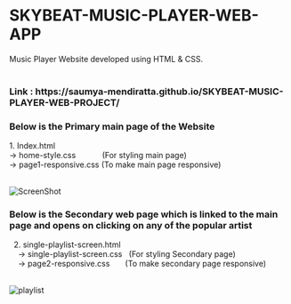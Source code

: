 # SKYBEAT-MUSIC-PLAYER-WEB-APP

Music Player Website developed using HTML & CSS.<br><br>
 <h3>Link : https://saumya-mendiratta.github.io/SKYBEAT-MUSIC-PLAYER-WEB-PROJECT/</h3>



<h3>Below is the Primary main page of the Website</h3>
1. Index.html 
<br>
 -> home-style.css &nbsp;&nbsp;&nbsp; &nbsp; &nbsp; &nbsp; &nbsp;(For styling main page)<br>
 -> page1-responsive.css  (To make main page responsive)<br><br>
 
![ScreenShot](/Images/web-ss.png)

   
<h3>Below is the Secondary web page which is linked to the main page and opens on clicking on any of the popular artist</h3>
&nbsp;&nbsp;2. single-playlist-screen.html<br>
&nbsp;&nbsp;&nbsp;&nbsp;-> single-playlist-screen.css  &nbsp; (For styling Secondary page)<br>
&nbsp;&nbsp;&nbsp;&nbsp;-> page2-responsive.css        &nbsp; &nbsp; &nbsp; (To make secondary page responsive)<br><br>

![playlist](/Images/justin-bieber.png)



